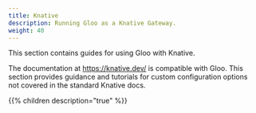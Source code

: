 ```yaml
---
title: Knative
description: Running Gloo as a Knative Gateway.
weight: 40
---
```


This section contains guides for using Gloo with Knative.

The documentation at https://knative.dev/ is compatible with Gloo. This section provides guidance and tutorials for custom configuration options not covered in the standard Knative docs.

{{% children description="true" %}}
